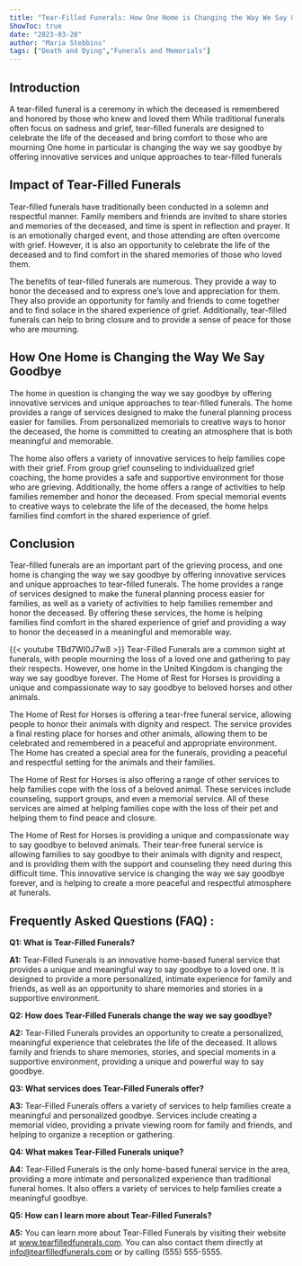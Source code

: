 ```yaml
---
title: "Tear-Filled Funerals: How One Home is Changing the Way We Say Goodbye"
ShowToc: true 
date: "2023-03-28"
author: "Maria Stebbins" 
tags: ["Death and Dying","Funerals and Memorials"]
---
```

## Introduction 

A tear-filled funeral is a ceremony in which the deceased is remembered and honored by those who knew and loved them While traditional funerals often focus on sadness and grief, tear-filled funerals are designed to celebrate the life of the deceased and bring comfort to those who are mourning One home in particular is changing the way we say goodbye by offering innovative services and unique approaches to tear-filled funerals 

## Impact of Tear-Filled Funerals 

Tear-filled funerals have traditionally been conducted in a solemn and respectful manner. Family members and friends are invited to share stories and memories of the deceased, and time is spent in reflection and prayer. It is an emotionally charged event, and those attending are often overcome with grief. However, it is also an opportunity to celebrate the life of the deceased and to find comfort in the shared memories of those who loved them. 

The benefits of tear-filled funerals are numerous. They provide a way to honor the deceased and to express one’s love and appreciation for them. They also provide an opportunity for family and friends to come together and to find solace in the shared experience of grief. Additionally, tear-filled funerals can help to bring closure and to provide a sense of peace for those who are mourning. 

## How One Home is Changing the Way We Say Goodbye 

The home in question is changing the way we say goodbye by offering innovative services and unique approaches to tear-filled funerals. The home provides a range of services designed to make the funeral planning process easier for families. From personalized memorials to creative ways to honor the deceased, the home is committed to creating an atmosphere that is both meaningful and memorable. 

The home also offers a variety of innovative services to help families cope with their grief. From group grief counseling to individualized grief coaching, the home provides a safe and supportive environment for those who are grieving. Additionally, the home offers a range of activities to help families remember and honor the deceased. From special memorial events to creative ways to celebrate the life of the deceased, the home helps families find comfort in the shared experience of grief. 

## Conclusion

Tear-filled funerals are an important part of the grieving process, and one home is changing the way we say goodbye by offering innovative services and unique approaches to tear-filled funerals. The home provides a range of services designed to make the funeral planning process easier for families, as well as a variety of activities to help families remember and honor the deceased. By offering these services, the home is helping families find comfort in the shared experience of grief and providing a way to honor the deceased in a meaningful and memorable way.

{{< youtube TBd7WI0J7w8 >}} 
Tear-Filled Funerals are a common sight at funerals, with people mourning the loss of a loved one and gathering to pay their respects. However, one home in the United Kingdom is changing the way we say goodbye forever. The Home of Rest for Horses is providing a unique and compassionate way to say goodbye to beloved horses and other animals.

The Home of Rest for Horses is offering a tear-free funeral service, allowing people to honor their animals with dignity and respect. The service provides a final resting place for horses and other animals, allowing them to be celebrated and remembered in a peaceful and appropriate environment. The Home has created a special area for the funerals, providing a peaceful and respectful setting for the animals and their families.

The Home of Rest for Horses is also offering a range of other services to help families cope with the loss of a beloved animal. These services include counseling, support groups, and even a memorial service. All of these services are aimed at helping families cope with the loss of their pet and helping them to find peace and closure.

The Home of Rest for Horses is providing a unique and compassionate way to say goodbye to beloved animals. Their tear-free funeral service is allowing families to say goodbye to their animals with dignity and respect, and is providing them with the support and counseling they need during this difficult time. This innovative service is changing the way we say goodbye forever, and is helping to create a more peaceful and respectful atmosphere at funerals.

## Frequently Asked Questions (FAQ) :
**Q1: What is Tear-Filled Funerals?**

**A1:** Tear-Filled Funerals is an innovative home-based funeral service that provides a unique and meaningful way to say goodbye to a loved one. It is designed to provide a more personalized, intimate experience for family and friends, as well as an opportunity to share memories and stories in a supportive environment.

**Q2: How does Tear-Filled Funerals change the way we say goodbye?**

**A2:** Tear-Filled Funerals provides an opportunity to create a personalized, meaningful experience that celebrates the life of the deceased. It allows family and friends to share memories, stories, and special moments in a supportive environment, providing a unique and powerful way to say goodbye. 

**Q3: What services does Tear-Filled Funerals offer?**

**A3:** Tear-Filled Funerals offers a variety of services to help families create a meaningful and personalized goodbye. Services include creating a memorial video, providing a private viewing room for family and friends, and helping to organize a reception or gathering. 

**Q4: What makes Tear-Filled Funerals unique?**

**A4:** Tear-Filled Funerals is the only home-based funeral service in the area, providing a more intimate and personalized experience than traditional funeral homes. It also offers a variety of services to help families create a meaningful goodbye. 

**Q5: How can I learn more about Tear-Filled Funerals?**

**A5:** You can learn more about Tear-Filled Funerals by visiting their website at www.tearfilledfunerals.com. You can also contact them directly at info@tearfilledfunerals.com or by calling (555) 555-5555.



